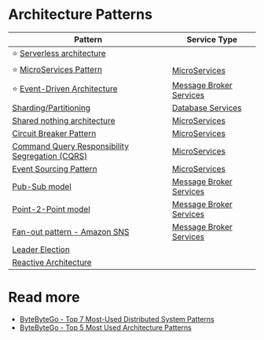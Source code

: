 # Architecture Patterns

| Pattern                                                                                                                           | Service Type                                      |
|-----------------------------------------------------------------------------------------------------------------------------------|---------------------------------------------------|
| :star: [Serverless architecture](https://github.com/Anshul619/AWS-Services/tree/main/0_ServerlessArchitecture/Readme.md)          |                                                   |
| :star: [MicroServices Pattern](../3_MicroServices/3_DesignPatterns/Readme.md)                                                     | [MicroServices](../3_MicroServices/Readme.md)     |
| :star: [Event-Driven Architecture](../2_MessageBrokersEDA/EventDrivenArchitecture/Readme.md)                                      | [Message Broker Services](../2_MessageBrokersEDA) |
| [Sharding/Partitioning](../1_Databases/3_Scalability-Techniques/PartitioningSharding/Readme.md)                                   | [Database Services](../1_Databases/)              |
| [Shared nothing architecture](SharedNothingArchitecture.md)                                                                       | [MicroServices](../3_MicroServices/Readme.md)     |
| [Circuit Breaker Pattern](RetryExponenialBackoff/CircuitBreaker.md)                                                               | [MicroServices](../3_MicroServices/Readme.md)     |
| [Command Query Responsibility Segregation (CQRS)](../3_MicroServices/3_DesignPatterns/CQRS.md)                                    | [MicroServices](../3_MicroServices/Readme.md)     |
| [Event Sourcing Pattern](../3_MicroServices/3_DesignPatterns/EventSourcing.md)                                                    | [MicroServices](../3_MicroServices/Readme.md)     |
| [Pub-Sub model](../2_MessageBrokersEDA/EventDrivenArchitecture/PubSubModel.md)                                                    | [Message Broker Services](../2_MessageBrokersEDA) |
| [Point-2-Point model](../2_MessageBrokersEDA/EventDrivenArchitecture/PointToPointModel.md)                                        | [Message Broker Services](../2_MessageBrokersEDA) |
| [Fan-out pattern - Amazon SNS](https://github.com/Anshul619/AWS-Services/tree/main/4_MessageBrokers/AmazonSNS.md)                 | [Message Broker Services](../2_MessageBrokersEDA) |
| [Leader Election](../10_ClusterCoordination/Readme.md)                                                                            |                                                   |
| [Reactive Architecture](https://medium.com/big-data-cloud-computing-and-distributed-systems/reactive-architecture-i-5652f944f8fb) |                                                   |

# Read more
- [ByteByteGo - Top 7 Most-Used Distributed System Patterns](https://www.youtube.com/watch?v=nH4qjmP2KEE)
- [ByteByteGo - Top 5 Most Used Architecture Patterns](https://www.youtube.com/watch?v=f6zXyq4VPP8)